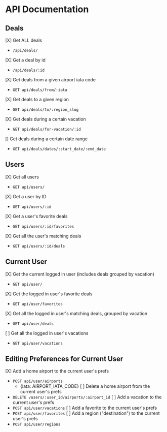 # API Documentation

## Deals

[X] Get ALL deals
  + `/api/deals/`

[X] Get a deal by id
  + `/api/deals/:id`

[X] Get deals from a given airport iata code
  + `GET api/deals/from/:iata`

<!-- [] Get deals to a given airport iata code
  + `GET api/deals/to/:iata` -->

[X] Get deals to a given region
  + `GET api/deals/to/:region_slug`

[X] Get deals during a certain vacation
  + `GET api/deals/for-vacation/:id`

[] Get deals during a certain date range
  + `GET api/deals/dates/:start_date/:end_date`

## Users

[X] Get all users
  + `GET api/users/`

[X] Get a user by ID
  + `GET api/users/:id`

[X] Get a user's favorite deals
  + `GET api/users/:id/favorites`

[X] Get all the user's matching deals
  + `GET api/users/:id/deals`

## Current User
[X] Get the current logged in user (includes deals grouped by vacation)
  + `GET api/user/`

[X] Get the logged in user's favorite deals
  + `GET api/user/favorites`

[X] Get all the logged in user's matching deals, grouped by vacation
  + `GET api/user/deals`

[ ] Get all the logged in user's vacations
  + `GET api/user/vacations`

## Editing Preferences for Current User
[X] Add a home airport to the current user's prefs
  + `POST api/user/airports` 
    + {iata: AIRPORT_IATA_CODE}
[ ] Delete a home airport from the current user's prefs
  + `DELETE /users/:user_id/airports/:airport_id` 
[ ] Add a vacation to the current user's prefs
  + `POST api/user/vacations`
[ ] Add a favorite to the current user's prefs
  + `POST api/user/favorites`
[ ] Add a region ("destination") to the current user's prefs
  + `POST api/user/regions`